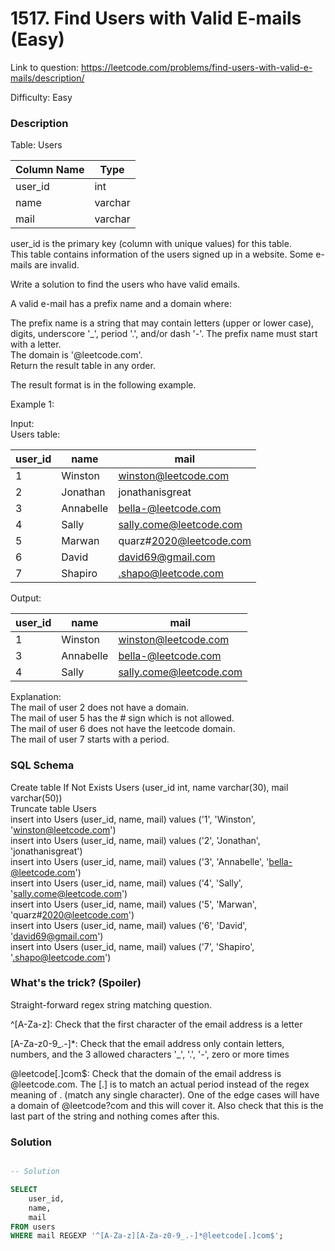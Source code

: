 # 1517. Find Users with Valid E-mails (Easy)

Link to question: https://leetcode.com/problems/find-users-with-valid-e-mails/description/

Difficulty: Easy

### Description

Table: Users


| Column Name   | Type    |
|---------------|---------|
| user_id       | int     |
| name          | varchar |
| mail          | varchar |

user_id is the primary key (column with unique values) for this table.\
This table contains information of the users signed up in a website. Some e-mails are invalid.
 

Write a solution to find the users who have valid emails.

A valid e-mail has a prefix name and a domain where:

The prefix name is a string that may contain letters (upper or lower case), digits, underscore '_', period '.', and/or dash '-'. The prefix name must start with a letter.\
The domain is '@leetcode.com'.\
Return the result table in any order.

The result format is in the following example.

 

Example 1:

Input: \
Users table:

| user_id | name      | mail                    |
|---------|-----------|-------------------------|
| 1       | Winston   | winston@leetcode.com    |
| 2       | Jonathan  | jonathanisgreat         |
| 3       | Annabelle | bella-@leetcode.com     |
| 4       | Sally     | sally.come@leetcode.com |
| 5       | Marwan    | quarz#2020@leetcode.com |
| 6       | David     | david69@gmail.com       |
| 7       | Shapiro   | .shapo@leetcode.com     |

Output: 

| user_id | name      | mail                    |
|---------|-----------|-------------------------|
| 1       | Winston   | winston@leetcode.com    |
| 3       | Annabelle | bella-@leetcode.com     |
| 4       | Sally     | sally.come@leetcode.com |

Explanation: \
The mail of user 2 does not have a domain.\
The mail of user 5 has the # sign which is not allowed.\
The mail of user 6 does not have the leetcode domain.\
The mail of user 7 starts with a period.


### SQL Schema
Create table If Not Exists Users (user_id int, name varchar(30), mail varchar(50))\
Truncate table Users\
insert into Users (user_id, name, mail) values ('1', 'Winston', 'winston@leetcode.com')\
insert into Users (user_id, name, mail) values ('2', 'Jonathan', 'jonathanisgreat')\
insert into Users (user_id, name, mail) values ('3', 'Annabelle', 'bella-@leetcode.com')\
insert into Users (user_id, name, mail) values ('4', 'Sally', 'sally.come@leetcode.com')\
insert into Users (user_id, name, mail) values ('5', 'Marwan', 'quarz#2020@leetcode.com')\
insert into Users (user_id, name, mail) values ('6', 'David', 'david69@gmail.com')\
insert into Users (user_id, name, mail) values ('7', 'Shapiro', '.shapo@leetcode.com')

### What's the trick? (Spoiler)

Straight-forward regex string matching question. 

^[A-Za-z]: Check that the first character of the email address is a letter

[A-Za-z0-9_.-]*: Check that the email address only contain letters, numbers, and the 3 allowed characters '_', '.', '-', zero or more times

@leetcode[.]com$: Check that the domain of the email address is @leetcode.com. The [.] is to match an actual period instead of the regex meaning of . (match any single character). One of the edge cases will have a domain of @leetcode?com and this will cover it. Also check that this is the last part of the string and nothing comes after this.

### Solution

```sql

-- Solution

SELECT
    user_id,
    name,
    mail
FROM users
WHERE mail REGEXP '^[A-Za-z][A-Za-z0-9_.-]*@leetcode[.]com$';
